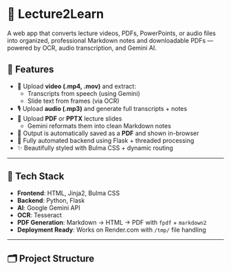 # 🧠 Lecture2Learn

A web app that converts lecture videos, PDFs, PowerPoints, or audio files into organized, professional Markdown notes and downloadable PDFs — powered by OCR, audio transcription, and Gemini AI.

## 🚀 Features

- 🎥 Upload **video (.mp4, .mov)** and extract:
  - Transcripts from speech (using Gemini)
  - Slide text from frames (via OCR)
- 🎙️ Upload **audio (.mp3)** and generate full transcripts + notes
- 📄 Upload **PDF** or **PPTX** lecture slides
  - Gemini reformats them into clean Markdown notes
- 📄 Output is automatically saved as a **PDF** and shown in-browser
- 🔁 Fully automated backend using Flask + threaded processing
- ✨ Beautifully styled with Bulma CSS + dynamic routing

---

## 🧪 Tech Stack

- **Frontend**: HTML, Jinja2, Bulma CSS
- **Backend**: Python, Flask
- **AI**: Google Gemini API
- **OCR**: Tesseract
- **PDF Generation**: Markdown → HTML → PDF with `fpdf` + `markdown2`
- **Deployment Ready**: Works on Render.com with `/tmp/` file handling

---

## 🗂 Project Structure

